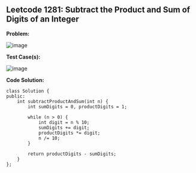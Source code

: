 ## **Leetcode 1281: Subtract the Product and Sum of Digits of an Integer** ##

**Problem:**


![image](https://github.com/user-attachments/assets/beefca06-a9f3-4e59-9302-df2ed70496c3)



**Test Case(s):**


![image](https://github.com/user-attachments/assets/25f7a694-4967-4e66-9f22-030bc9af3a17)




**Code Solution:**

```
class Solution {
public:
    int subtractProductAndSum(int n) {
        int sumDigits = 0, productDigits = 1;

        while (n > 0) {
            int digit = n % 10;
            sumDigits += digit;
            productDigits *= digit;
            n /= 10;
        }

        return productDigits - sumDigits;
    }
};
```
